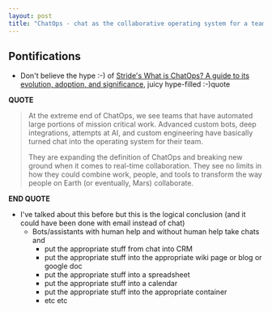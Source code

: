 ```yaml
---
layout: post
title: "ChatOps - chat as the collaborative operating system for a team"
---
```


## Pontifications
 
* Don't believe the hype :-) of [Stride's What is ChatOps? A guide to its evolution, adoption, and significance](https://blog.stride.com/what-is-chatops-a-guide-to-its-evolution-adoption-and-significance-3d647e874781), juicy hype-filled :-)quote

**QUOTE**
<blockquote>
At the extreme end of ChatOps, we see teams that have automated large portions of mission critical work. Advanced custom bots, deep integrations, attempts at AI, and custom engineering have basically turned chat into the operating system for their team.

They are expanding the definition of ChatOps and breaking new ground when it comes to real-time collaboration. They see no limits in how they could combine work, people, and tools to transform the way people on Earth (or eventually, Mars) collaborate.
</blockquote>

**END QUOTE**

* I've talked about this before but this is the logical conclusion (and it could have been done with email instead of chat)
	* Bots/assistants with human help and without human help take chats and
		* put the appropriate stuff from chat into CRM
		* put the appropriate stuff into the appropriate wiki page or blog or google doc
		* put the appropriate stuff into a spreadsheet
		* put the appropriate stuff into a calendar
		* put the appropriate stuff into the appropriate container
		* etc etc
	
	
 